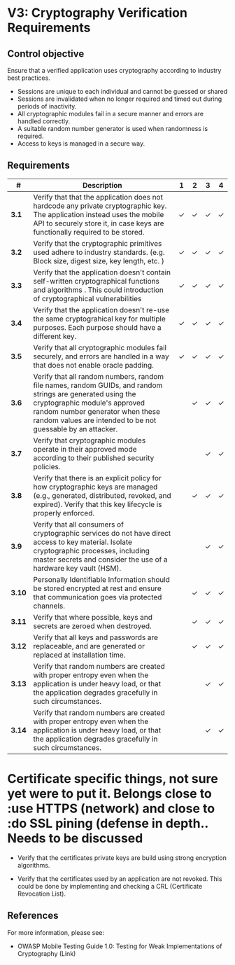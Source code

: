 # V3: Cryptography Verification Requirements

## Control objective

Ensure that a verified application uses cryptography according to industry best practices.

- Sessions are unique to each individual and cannot be guessed or shared
- Sessions are invalidated when no longer required and timed out during periods of inactivity.
- All cryptographic modules fail in a secure manner and errors are handled correctly.
- A suitable random number generator is used when randomness is required.
- Access to keys is managed in a secure way.

## Requirements

| # | Description | 1 | 2 | 3 | 4 |
| --- | --- | --- | --- | --- | --- |
| **3.1** | Verify that that the application does not hardcode any private cryptographic key. The application instead uses the mobile API to securely store it, in case keys are functionally required to be stored.| ✓ | ✓ | ✓ | ✓ |
| **3.2** | Verify that the cryptographic primitives used adhere to industry standards. (e.g. Block size, digest size, key length, etc. )| ✓ | ✓ | ✓ | ✓ |
| **3.3** | Verify that the application doesn't contain self-written cryptographical functions and algorithms . This could introduction of cryptographical vulnerabilities | ✓ | ✓ | ✓ | ✓ |
| **3.4** | Verify that the application doesn't re-use the same cryptograhical key for multiple purposes. Each purpose should have a different key. | ✓ | ✓ | ✓ | ✓ |
| **3.5** | Verify that all cryptographic modules fail securely, and errors are handled in a way that does not enable oracle padding. | ✓ | ✓ | ✓ |  ✓ |
| **3.6** | Verify that all random numbers, random file names, random GUIDs, and random strings are generated using the cryptographic module's approved random number generator when these random values are intended to be not guessable by an attacker. |   | ✓ | ✓ | ✓ |
| **3.7** | Verify that cryptographic modules operate in their approved mode according to their published security policies. |   |   | ✓ | ✓ |
| **3.8** | Verify that there is an explicit policy for how cryptographic keys are managed (e.g., generated, distributed, revoked, and expired). Verify that this key lifecycle is properly enforced. |   | ✓ | ✓ | ✓ |
| **3.9** | Verify that all consumers of cryptographic services do not have direct access to key material. Isolate cryptographic processes, including master secrets and consider the use of a hardware key vault (HSM). |   |   | ✓ | ✓ |
| **3.10** | Personally Identifiable Information should be stored encrypted at rest and ensure that communication goes via protected channels. |   | ✓ | ✓ | ✓ |
| **3.11** | Verify that where possible, keys and secrets are zeroed when destroyed. |   | ✓ | ✓ | ✓ |
| **3.12** | Verify that all keys and passwords are replaceable, and are generated or replaced at installation time. |   | ✓ | ✓ | ✓ |
| **3.13** | Verify that random numbers are created with proper entropy even when the application is under heavy load, or that the application degrades gracefully in such circumstances. |   |   | ✓ | ✓ |
| **3.14** | Verify that random numbers are created with proper entropy even when the application is under heavy load, or that the application degrades gracefully in such circumstances. |   |   | ✓ | ✓ |


# Certificate specific things, not sure yet were to put it. Belongs close to :use HTTPS (network) and close to :do SSL pining (defense in depth.. Needs to be discussed
* Verify that the certificates private keys are build using strong encryption algorithms.

* Verify that the certificates used by an application are not revoked. This could be done by implementing and checking a CRL (Certificate Revocation List).


## References

For more information, please see:

- OWASP Mobile Testing Guide 1.0: Testing for Weak Implementations of Cryptography
(Link)

